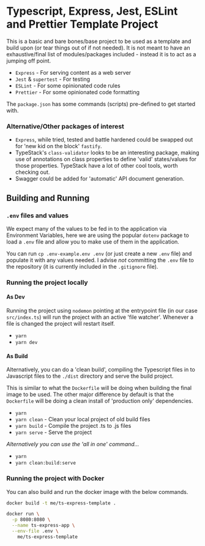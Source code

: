 # Typescript, Express, Jest, ESLint and Prettier Template Project

This is a basic and bare bones/base project to be used as a template and build upon (or tear things out of if not needed). It is not meant to have an exhaustive/final list of modules/packages included - instead it is to act as a jumping off point.

- `Express` - For serving content as a web server
- `Jest` & `supertest` - For testing
- `ESLint` - For some opinionated code rules
- `Prettier` - For some opinionated code formatting

The `package.json` has some commands (scripts) pre-defined to get started with.

### Alternative/Other packages of interest

- `Express`, while tried, tested and battle hardened could be swapped out for 'new kid on the block' `fastify`.
- TypeStack's `class-validator` looks to be an interesting package, making use of annotations on class properties to define 'valid' states/values for those properties. TypeStack have a lot of other cool tools, worth checking out.
- Swagger could be added for 'automatic' API document generation.

## Building and Running

### `.env` files and values

We expect many of the values to be fed in to the application via Environment Variables, here we are using the popular `dotenv` package to load a `.env` file and allow you to make use of them in the application.

You can run `cp .env-example.env .env` (or just create a new `.env` file) and populate it with any values needed. I advise _not_ committing the `.env` file to the repository (it is currently included in the `.gitignore` file).

### Running the project locally

#### As Dev

Running the project using `nodemon` pointing at the entrypoint file (in our case `src/index.ts`) will run the project with an active 'file watcher'. Whenever a file is changed the project will restart itself.

- `yarn`
- `yarn dev`

#### As Build

Alternatively, you can do a 'clean build', compiling the Typescript files in to Javascript files to the `./dist` directory and serve the build project.

This is similar to what the `Dockerfile` will be doing when building the final image to be used. The other major difference by default is that the `Dockerfile` will be doing a clean install of 'production only' dependencies.

- `yarn`
- `yarn clean` - Clean your local project of old build files
- `yarn build` - Compile the project .ts to .js files
- `yarn serve` - Serve the project

_Alternatively you can use the 'all in one' command..._

- `yarn`
- `yarn clean:build:serve`

### Running the project with Docker

You can also build and run the docker image with the below commands.

```sh
docker build -t me/ts-express-template .

docker run \
  -p 8080:8080 \
  --name ts-express-app \
  --env-file .env \
    me/ts-express-template
```
